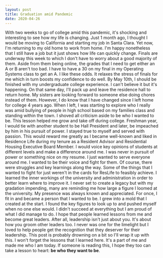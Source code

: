 ```yaml
---
layout: post
title: Graduation amid Pandemic
date: 2020-04-26
---
```


With two weeks to go of college amid this pandemic, it's shocking and
interesting to see how my life is changing. Just 1 month ago, I thought I
would be moving to California and starting my job in Santa Clara. Yet now, I'm
returning to my old home to work from home. I'm happy nonetheless that I still
have a job but it just shows how life can quickly change. Finals are underway
this week to which I don't have to worry about a good majority of them. Aside
from them being online, the grades that I need to get either an A or B aren't
too bad. I have to have a 30 on my final in my Operating Systems class to
get an A. I like these odds. It relaxes the stress of finals for me which in
turn boosts my confidence to do well. By May 10th, I should be finished with my
undergraduate college experience. I can't believe it but it's happening. On
that same day, I'll pack up and leave the residence hall to return home. My
sisters are looking forward to someone else doing chores instead of them.
However, I do know that I have changed since I left home for college 4 years
ago. When I left, I was starting to explore who I really was amid bullying of
people in high school based on my families class and standing within the town.
I shoved all criticism aside to be who I wanted to be. This lesson helped me
grow and take off during college. Freshman year, I would tie with another
student to be Hall President and later, be impeached by him in his pursuit of
power. I stayed true to myself and served with passion. This would reward me
greatly as I became well-known and liked in Residence Life during my tenure as
a Resident Advisor and Residential Housing Executive Board Member. I would
voice key opinions of students at different levels and make a difference
around me. I was never in pursuit of power or something nice on my resume. I
just wanted to serve everyone around me. I wanted to be their voice and fight
for them. Of course, there were struggles and key learnings along the way.
Some of the things that I wanted to fight for just weren't in the cards for
ResLife to feasibly achieve. I learned the inner workings of the university
and administration in order to better learn where to improve it. I never set
to create a legacy but with my gradation impending, many are reminding me how
large a figure I loomed at the university. My presence was always known and
appreciated. For once, I fit in and became a person that I wanted to be. I
grew into a mold that I created at the start. I found the key figures to look
up to and pushed myself when no one else would. I didn't succeed at everything
but I am proud of what I did manage to do. I hope that people learned lessons
from me and become great leaders. After all, leadership isn't just about you.
It's about how you groom other leaders too. I never was one for the limelight
but I loved to help people get the recognition that they deserver for their
leadership. This post is probably drowning on a bit so I'll wrap it up with
this. I won't forget the lessons that I learned here. It's a part of me and
made me who I am today. If someone is reading this, I hope they too can take a
lesson to heart: **be who they want to be**.
